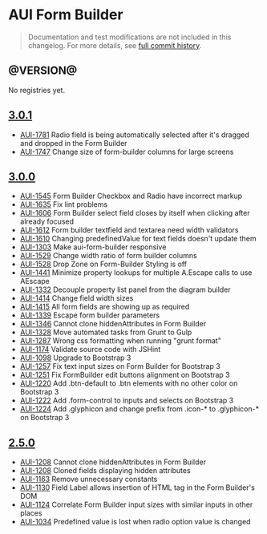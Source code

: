 # AUI Form Builder

> Documentation and test modifications are not included in this changelog. For more details, see [full commit history](https://github.com/liferay/alloy-ui/commits/master/src/aui-form-builder).

## @VERSION@

No registries yet.

## [3.0.1](https://github.com/liferay/alloy-ui/releases/tag/3.0.1)

* [AUI-1781](https://issues.liferay.com/browse/AUI-1781) Radio field is being automatically selected after it's dragged and dropped in the Form Builder
* [AUI-1747](https://issues.liferay.com/browse/AUI-1747) Change size of form-builder columns for large screens

## [3.0.0](https://github.com/liferay/alloy-ui/releases/tag/3.0.0)

* [AUI-1545](https://issues.liferay.com/browse/AUI-1545) Form Builder Checkbox and Radio have incorrect markup
* [AUI-1635](https://issues.liferay.com/browse/AUI-1635) Fix lint problems
* [AUI-1606](https://issues.liferay.com/browse/AUI-1606) Form Builder select field closes by itself when clicking after already focused
* [AUI-1612](https://issues.liferay.com/browse/AUI-1612) Form builder textfield and textarea need width validators
* [AUI-1610](https://issues.liferay.com/browse/AUI-1610) Changing predefinedValue for text fields doesn't update them
* [AUI-1303](https://issues.liferay.com/browse/AUI-1303) Make aui-form-builder responsive
* [AUI-1529](https://issues.liferay.com/browse/AUI-1529) Change width ratio of form builder columns
* [AUI-1528](https://issues.liferay.com/browse/AUI-1528) Drop Zone on Form-Builder Styling is off
* [AUI-1441](https://issues.liferay.com/browse/AUI-1441) Minimize property lookups for multiple A.Escape calls to use AEscape
* [AUI-1332](https://issues.liferay.com/browse/AUI-1332) Decouple property list panel from the diagram builder
* [AUI-1414](https://issues.liferay.com/browse/AUI-1414) Change field width sizes
* [AUI-1415](https://issues.liferay.com/browse/AUI-1415) All form fields are showing up as required
* [AUI-1339](https://issues.liferay.com/browse/AUI-1339) Escape form builder parameters
* [AUI-1346](https://issues.liferay.com/browse/AUI-1346) Cannot clone hiddenAttributes in Form Builder
* [AUI-1328](https://issues.liferay.com/browse/AUI-1328) Move automated tasks from Grunt to Gulp
* [AUI-1287](https://issues.liferay.com/browse/AUI-1287) Wrong css formatting when running "grunt format"
* [AUI-1174](https://issues.liferay.com/browse/AUI-1174) Validate source code with JSHint
* [AUI-1098](https://issues.liferay.com/browse/AUI-1098) Upgrade to Bootstrap 3
* [AUI-1257](https://issues.liferay.com/browse/AUI-1257) Fix text input sizes on Form Builder for Bootstrap 3
* [AUI-1251](https://issues.liferay.com/browse/AUI-1251) Fix FormBuilder edit buttons alignment on Bootstrap 3
* [AUI-1220](https://issues.liferay.com/browse/AUI-1220) Add .btn-default to .btn elements with no other color on Bootstrap 3
* [AUI-1222](https://issues.liferay.com/browse/AUI-1222) Add .form-control to inputs and selects on Bootstrap 3
* [AUI-1224](https://issues.liferay.com/browse/AUI-1224) Add .glyphicon and change prefix from .icon-* to .glyphicon-* on Bootstrap 3

## [2.5.0](https://github.com/liferay/alloy-ui/releases/tag/2.5.0)

* [AUI-1208](https://issues.liferay.com/browse/AUI-1346) Cannot clone hiddenAttributes in Form Builder
* [AUI-1208](https://issues.liferay.com/browse/AUI-1208) Cloned fields displaying hidden attributes
* [AUI-1163](https://issues.liferay.com/browse/AUI-1163) Remove unnecessary constants
* [AUI-1130](https://issues.liferay.com/browse/AUI-1130) Field Label allows insertion of HTML tag in the Form Builder's DOM
* [AUI-1124](https://issues.liferay.com/browse/AUI-1124) Correlate Form Builder input sizes with similar inputs in other places
* [AUI-1034](https://issues.liferay.com/browse/AUI-1034) Predefined value is lost when radio option value is changed